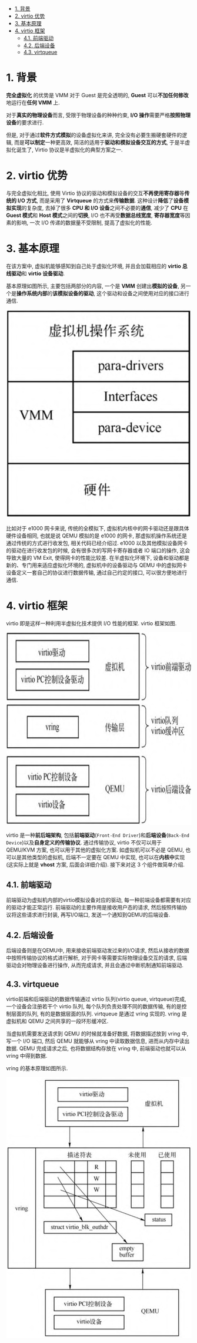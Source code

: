 
<!-- @import "[TOC]" {cmd="toc" depthFrom=1 depthTo=6 orderedList=false} -->

<!-- code_chunk_output -->

- [1. 背景](#1-背景)
- [2. virtio 优势](#2-virtio-优势)
- [3. 基本原理](#3-基本原理)
- [4. virtio 框架](#4-virtio-框架)
  - [4.1. 前端驱动](#41-前端驱动)
  - [4.2. 后端设备](#42-后端设备)
  - [4.3. virtqueue](#43-virtqueue)

<!-- /code_chunk_output -->

# 1. 背景

**完全虚拟化** 的优势是 VMM 对于 Guest 是完全透明的, **Guest** 可以**不加任何修改**地运行在**任何 VMM** 上.

对于**真实的物理设备**而言, 受限于物理设备的种种约束, **I/O 操作**需要严格**按照物理设备**的要求进行.

但是, 对于通过**软件方式模拟**的设备虚拟化来讲, 完全没有必要生搬硬套硬件的逻辑, 而是**可以制定**一种更高效, 简洁的适用于**驱动和模拟设备交互的方式**, 于是半虚拟化诞生了, Virtio 协议是半虚拟化的典型方案之一.

# 2. virtio 优势

与完全虚拟化相比, 使用 Virtio 协议的驱动和模拟设备的交互**不再使用寄存器**等**传统的 I/O 方式**, 而是采用了 **Virtqueue** 的方式来**传输数据**. 这种设计**降低**了**设备模拟实现**的复杂度, 去掉了很多 **CPU 和 I/O 设备**之间不必要的**通信**, 减少了 **CPU** 在 **Guest 模式**和 **Host 模式**之间的**切换**, I/O 也不再受**数据总线宽度**, **寄存器宽度**等因素的影响, 一次 I/O 传递的数据量不受限制, 提高了虚拟化的性能.

# 3. 基本原理

在该方案中, 虚拟机能够感知到自己处于虚拟化环境, 并且会加载相应的 **virtio 总线驱动**和 **virtio 设备驱动**.

基本原理如图所示, 主要包括两部分的内容, 一个是 **VMM** 创建出**模拟的设备**, 另一个是**操作系统内部**的**该模拟设备的驱动**, 这个驱动和设备之间使用对应的接口进行通信.

![2024-03-25-15-26-51.png](./images/2024-03-25-15-26-51.png)

比如对于 e1000 网卡来说, 传统的全模拟下, 虚拟机内核中的网卡驱动还是跟具体硬件设备相同, 也就是说 QEMU 模拟的是 e1000 的网卡, 那虚拟机操作系统还是通过传统的方式进行收发包, 相关代码已经介绍过. e1000 以及其他模拟设备网卡的驱动在进行收发包的时候, 会有很多次的写网卡寄存器或者 IO 端口的操作, 这会导致大量的 VM Exit, 使得网卡的性能比较差. 在半虚拟化环境下, 设备和驱动都是新的、专门用来适应虚拟化环境的, 虚拟机中的设备驱动与 QEMU 中的虚拟网卡设备定义一套自己的协议进行数据传输, 通过自己约定的接口, 可以很方便地进行通信.

# 4. virtio 框架

virtio 即是这样一种利用半虚拟化技术提供 I/O 性能的框架. virtio 框架如图.

![2024-03-25-15-29-11.png](./images/2024-03-25-15-29-11.png)

virtio 是一种**前后端架构**, 包括**前端驱动**(`Front-End Driver`)和**后端设备**(`Back-End Device`)以及**自身定义的传输协议**. 通过传输协议, virtio 不仅可以用于 QEMU/KVM 方案, 也可以用于其他的虚拟化方案. 如虚拟机可以不必是 QEMU, 也可以是其他类型的虚拟机, 后端不一定要在 QEMU 中实现, 也可以在**内核中**实现(这实际上就是 **vhost** 方案, 后面会详细介绍). 接下来对这 3 个组件做简单介绍.

## 4.1. 前端驱动

前端驱动为虚拟机内部的virtio模拟设备对应的驱动, 每一种前端设备都需要有对应的驱动才能正常运行. 前端驱动的主要作用是接收用户态的请求, 然后按照传输协议将这些请求进行封装, 再写I/O端口, 发送一个通知到QEMU的后端设备.

## 4.2. 后端设备

后端设备则是在QEMU中, 用来接收前端驱动发过来的I/O请求, 然后从接收的数据中按照传输协议的格式进行解析, 对于网卡等需要实际物理设备交互的请求, 后端驱动会对物理设备进行操作, 从而完成请求, 并且会通过中断机制通知前端驱动.

## 4.3. virtqueue

virtio前端和后端驱动的数据传输通过 virtio 队列(virtio queue, virtqueue)完成, 一个设备会注册若干个 virtio 队列, 每个队列负责处理不同的数据传输, 有的是控制层面的队列, 有的是数据层面的队列. virtqueue 是通过 vring 实现的. vring 是虚拟机和 QEMU 之间共享的一段环形缓冲区.

当虚拟机需要发送请求到 QEMU 的时候就准备好数据, 将数据描述放到 vring 中, 写一个 I/O 端口, 然后 QEMU 就能够从 vring 中读取数据信息, 进而从内存中读出数据. QEMU 完成请求之后, 也将数据结构存放在 vring 中, 前端驱动也就可以从 vring 中得到数据.

vring 的基本原理如图所示.

![2024-03-25-15-52-13.png](./images/2024-03-25-15-52-13.png)
